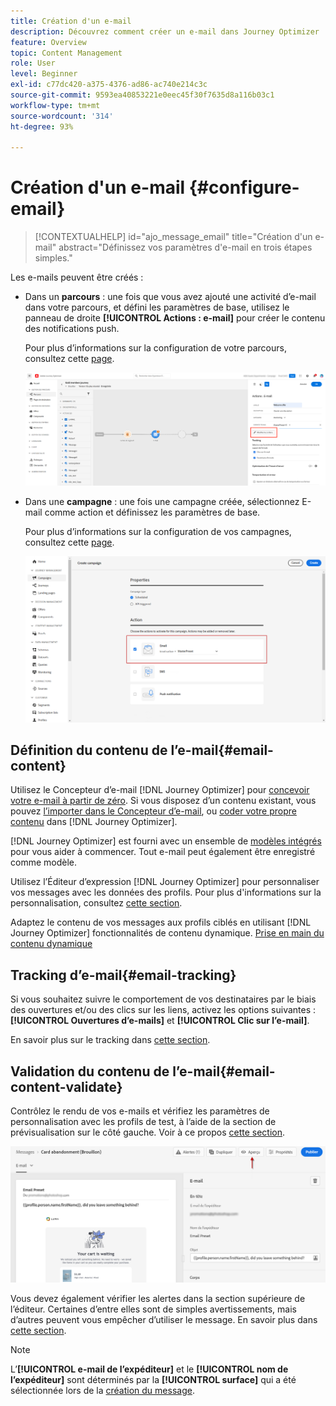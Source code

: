 ```yaml
---
title: Création d'un e-mail
description: Découvrez comment créer un e-mail dans Journey Optimizer
feature: Overview
topic: Content Management
role: User
level: Beginner
exl-id: c77dc420-a375-4376-ad86-ac740e214c3c
source-git-commit: 9593ea40853221e0eec45f30f7635d8a116b03c1
workflow-type: tm+mt
source-wordcount: '314'
ht-degree: 93%

---
```


# Création d&#39;un e-mail {#configure-email}

>[!CONTEXTUALHELP]
>id="ajo_message_email"
>title="Création d&#39;un e-mail"
>abstract="Définissez vos paramètres d&#39;e-mail en trois étapes simples."

Les e-mails peuvent être créés :

* Dans un **parcours** : une fois que vous avez ajouté une activité d’e-mail dans votre parcours, et défini les paramètres de base, utilisez le panneau de droite **[!UICONTROL Actions : e-mail]** pour créer le contenu des notifications push.

   Pour plus d’informations sur la configuration de votre parcours, consultez cette [page](../building-journeys/journey-gs.md).

   ![](assets/email-edit-content.png)

* Dans une **campagne** : une fois une campagne créée, sélectionnez E-mail comme action et définissez les paramètres de base.

   Pour plus d’informations sur la configuration de vos campagnes, consultez cette [page](../campaigns/create-campaign.md#configure).

   ![](assets/email_campaign.png)

## Définition du contenu de l’e-mail{#email-content}

Utilisez le Concepteur d’e-mail [!DNL Journey Optimizer] pour [concevoir votre e-mail à partir de zéro](../design/create-email-content.md). Si vous disposez d’un contenu existant, vous pouvez [l’importer dans le Concepteur d’e-mail](../design/existing-content.md), ou [coder votre propre contenu](../design/code-content.md) dans [!DNL Journey Optimizer].

[!DNL Journey Optimizer] est fourni avec un ensemble de [modèles intégrés](../design/email-templates.md) pour vous aider à commencer. Tout e-mail peut également être enregistré comme modèle.

Utilisez l’Éditeur d’expression [!DNL Journey Optimizer] pour personnaliser vos messages avec les données des profils. Pour plus d&#39;informations sur la personnalisation, consultez [cette section](../personalization/personalize.md).

Adaptez le contenu de vos messages aux profils ciblés en utilisant [!DNL Journey Optimizer] fonctionnalités de contenu dynamique. [Prise en main du contenu dynamique](../personalization/get-started-dynamic-content.md)

## Tracking d’e-mail{#email-tracking}

Si vous souhaitez suivre le comportement de vos destinataires par le biais des ouvertures et/ou des clics sur les liens, activez les options suivantes : **[!UICONTROL Ouvertures d’e-mails]** et **[!UICONTROL Clic sur l’e-mail]**.

En savoir plus sur le tracking dans [cette section](../design/message-tracking.md).

## Validation du contenu de l’e-mail{#email-content-validate}

Contrôlez le rendu de vos e-mails et vérifiez les paramètres de personnalisation avec les profils de test, à l’aide de la section de prévisualisation sur le côté gauche. Voir à ce propos [cette section](../design/preview.md).

![](assets/messages-simple-preview.png)


Vous devez également vérifier les alertes dans la section supérieure de l’éditeur.  Certaines d’entre elles sont de simples avertissements, mais d’autres peuvent vous empêcher d’utiliser le message. En savoir plus dans [cette section](alerts.md).


>[!NOTE]
>
>L’**[!UICONTROL e-mail de l’expéditeur]** et le **[!UICONTROL nom de l’expéditeur]** sont déterminés par la **[!UICONTROL surface]** qui a été sélectionnée lors de la [création du message](get-started-content.md).

